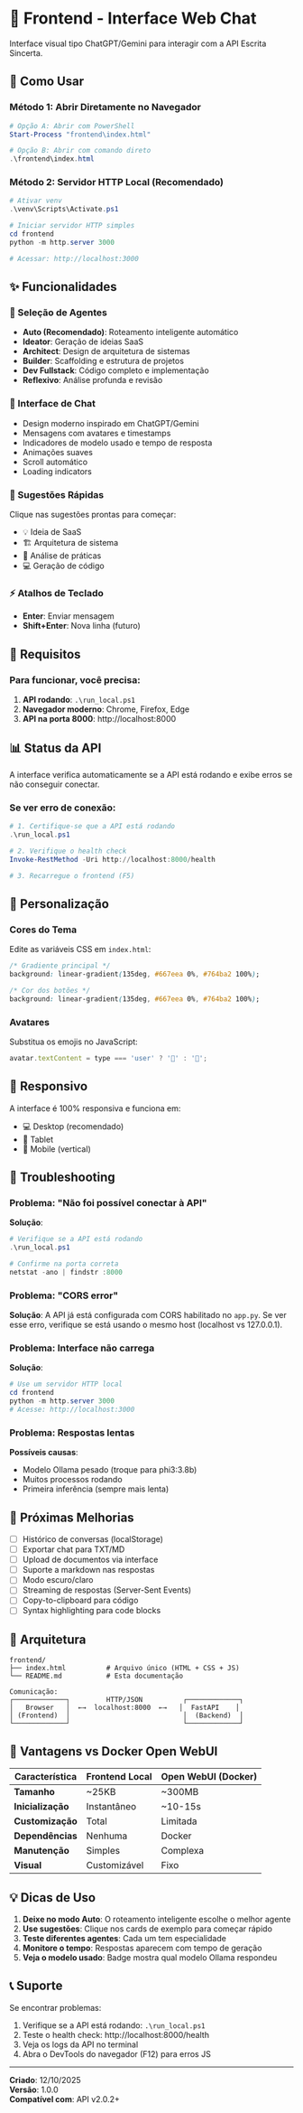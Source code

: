 # 🎨 Frontend - Interface Web Chat

Interface visual tipo ChatGPT/Gemini para interagir com a API Escrita Sincerta.

## 🚀 Como Usar

### Método 1: Abrir Diretamente no Navegador
```powershell
# Opção A: Abrir com PowerShell
Start-Process "frontend\index.html"

# Opção B: Abrir com comando direto
.\frontend\index.html
```

### Método 2: Servidor HTTP Local (Recomendado)
```powershell
# Ativar venv
.\venv\Scripts\Activate.ps1

# Iniciar servidor HTTP simples
cd frontend
python -m http.server 3000

# Acessar: http://localhost:3000
```

## ✨ Funcionalidades

### 🤖 Seleção de Agentes
- **Auto (Recomendado)**: Roteamento inteligente automático
- **Ideator**: Geração de ideias SaaS
- **Architect**: Design de arquitetura de sistemas
- **Builder**: Scaffolding e estrutura de projetos
- **Dev Fullstack**: Código completo e implementação
- **Reflexivo**: Análise profunda e revisão

### 💬 Interface de Chat
- Design moderno inspirado em ChatGPT/Gemini
- Mensagens com avatares e timestamps
- Indicadores de modelo usado e tempo de resposta
- Animações suaves
- Scroll automático
- Loading indicators

### 🎯 Sugestões Rápidas
Clique nas sugestões prontas para começar:
- 💡 Ideia de SaaS
- 🏗️ Arquitetura de sistema
- 🧠 Análise de práticas
- 💻 Geração de código

### ⚡ Atalhos de Teclado
- **Enter**: Enviar mensagem
- **Shift+Enter**: Nova linha (futuro)

## 🔧 Requisitos

### Para funcionar, você precisa:
1. **API rodando**: `.\run_local.ps1`
2. **Navegador moderno**: Chrome, Firefox, Edge
3. **API na porta 8000**: http://localhost:8000

## 📊 Status da API

A interface verifica automaticamente se a API está rodando e exibe erros se não conseguir conectar.

### Se ver erro de conexão:
```powershell
# 1. Certifique-se que a API está rodando
.\run_local.ps1

# 2. Verifique o health check
Invoke-RestMethod -Uri http://localhost:8000/health

# 3. Recarregue o frontend (F5)
```

## 🎨 Personalização

### Cores do Tema
Edite as variáveis CSS em `index.html`:

```css
/* Gradiente principal */
background: linear-gradient(135deg, #667eea 0%, #764ba2 100%);

/* Cor dos botões */
background: linear-gradient(135deg, #667eea 0%, #764ba2 100%);
```

### Avatares
Substitua os emojis no JavaScript:

```javascript
avatar.textContent = type === 'user' ? '👤' : '🤖';
```

## 📱 Responsivo

A interface é 100% responsiva e funciona em:
- 💻 Desktop (recomendado)
- 📱 Tablet
- 📱 Mobile (vertical)

## 🐛 Troubleshooting

### Problema: "Não foi possível conectar à API"
**Solução**:
```powershell
# Verifique se a API está rodando
.\run_local.ps1

# Confirme na porta correta
netstat -ano | findstr :8000
```

### Problema: "CORS error"
**Solução**: A API já está configurada com CORS habilitado no `app.py`. Se ver esse erro, verifique se está usando o mesmo host (localhost vs 127.0.0.1).

### Problema: Interface não carrega
**Solução**:
```powershell
# Use um servidor HTTP local
cd frontend
python -m http.server 3000
# Acesse: http://localhost:3000
```

### Problema: Respostas lentas
**Possíveis causas**:
- Modelo Ollama pesado (troque para phi3:3.8b)
- Muitos processos rodando
- Primeira inferência (sempre mais lenta)

## 🚀 Próximas Melhorias

- [ ] Histórico de conversas (localStorage)
- [ ] Exportar chat para TXT/MD
- [ ] Upload de documentos via interface
- [ ] Suporte a markdown nas respostas
- [ ] Modo escuro/claro
- [ ] Streaming de respostas (Server-Sent Events)
- [ ] Copy-to-clipboard para código
- [ ] Syntax highlighting para code blocks

## 📄 Arquitetura

```
frontend/
├── index.html          # Arquivo único (HTML + CSS + JS)
└── README.md           # Esta documentação

Comunicação:
┌─────────────┐         HTTP/JSON          ┌─────────────┐
│   Browser   │  ←→  localhost:8000  ←→   │  FastAPI    │
│ (Frontend)  │                            │  (Backend)  │
└─────────────┘                            └─────────────┘
```

## 🎯 Vantagens vs Docker Open WebUI

| Característica | Frontend Local | Open WebUI (Docker) |
|----------------|----------------|---------------------|
| **Tamanho** | ~25KB | ~300MB |
| **Inicialização** | Instantâneo | ~10-15s |
| **Customização** | Total | Limitada |
| **Dependências** | Nenhuma | Docker |
| **Manutenção** | Simples | Complexa |
| **Visual** | Customizável | Fixo |

## 💡 Dicas de Uso

1. **Deixe no modo Auto**: O roteamento inteligente escolhe o melhor agente
2. **Use sugestões**: Clique nos cards de exemplo para começar rápido
3. **Teste diferentes agentes**: Cada um tem especialidade
4. **Monitore o tempo**: Respostas aparecem com tempo de geração
5. **Veja o modelo usado**: Badge mostra qual modelo Ollama respondeu

## 📞 Suporte

Se encontrar problemas:
1. Verifique se a API está rodando: `.\run_local.ps1`
2. Teste o health check: http://localhost:8000/health
3. Veja os logs da API no terminal
4. Abra o DevTools do navegador (F12) para erros JS

---

**Criado**: 12/10/2025  
**Versão**: 1.0.0  
**Compatível com**: API v2.0.2+

